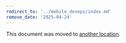 ```yaml
---
redirect_to: '../mobile_devops/index.md'
remove_date: '2025-04-24'
---
```


<!-- markdownlint-disable -->

This document was moved to [another location](../mobile_devops/index.md).

<!-- This redirect file can be deleted after <2025-04-24>. -->
<!-- Redirects that point to other docs in the same project expire in three months. -->
<!-- Redirects that point to docs in a different project or site (link is not relative and starts with `https:`) expire in one year. -->
<!-- Before deletion, see: https://docs.gitlab.com/ee/development/documentation/redirects.html -->
